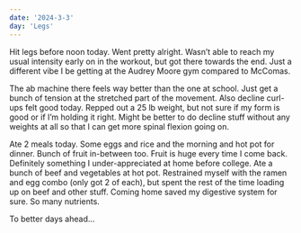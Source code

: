 ```yaml
---
date: '2024-3-3'
day: 'Legs'
---
```


Hit legs before noon today. Went pretty alright. Wasn’t able to reach my usual intensity early on in the workout, but got there towards the end. Just a different vibe I be getting at the Audrey Moore gym compared to McComas.

The ab machine there feels way better than the one at school. Just get a bunch of tension at the stretched part of the movement. Also decline curl-ups felt good today. Repped out a 25 lb weight, but not sure if my form is good or if I’m holding it right. Might be better to do decline stuff without any weights at all so that I can get more spinal flexion going on.

Ate 2 meals today. Some eggs and rice and the morning and hot pot for dinner. Bunch of fruit in-between too. Fruit is huge every time I come back. Definitely something I under-appreciated at home before college. Ate a bunch of beef and vegetables at hot pot. Restrained myself with the ramen and egg combo (only got 2 of each), but spent the rest of the time loading up on beef and other stuff. Coming home saved my digestive system for sure. So many nutrients.

To better days ahead…